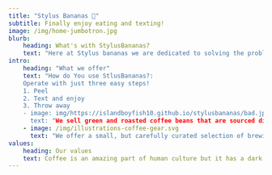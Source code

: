 ```yaml
---
title: "Stylus Bananas 🍌"
subtitle: Finally enjoy eating and texting!
image: /img/home-jumbotron.jpg
blurb:
    heading: What's with StylusBananas?
    text: "Here at Stylus bananas we are dedicated to solving the problem of eating while texting. In 2019 our founder the Hon. Eleazar Allen discovered that people couldn't properly eat and text. So he cooked up in his brillinat mind a brain storm so powerful, and here you are: **Stylus Bananas!** Suffer no more! You can eat at one end, and text at the other! It's that simple!"
intro:
    heading: "What we offer"
    text: "How do You use StlusBananas?:
    Operate with just three easy steps!
    1. Peel
    2. Text and enjoy
    3. Throw away
    - image: img/https://islandboyfish10.github.io/stylusbananas/bad.jpg
      text: "We sell green and roasted coffee beans that are sourced directly from independent farmers and farm cooperatives. We’re proud to offer a variety of coffee beans grown with great care for the environment and local communities. Check our post or contact us directly for current availability."
    - image: /img/illustrations-coffee-gear.svg
      text: "We offer a small, but carefully curated selection of brewing gear and tools for every taste and experience level. No matter if you roast your own beans or just bought your first french press, you’ll find a gadget to fall in love with in our shop."
values:
    heading: Our values
    text: Coffee is an amazing part of human culture but it has a dark side too – one of colonialism and mindless abuse of natural resources and human lives. We want to turn this around and return the coffee trade to the drink’s exhilarating, empowering and unifying nature.
---
```


